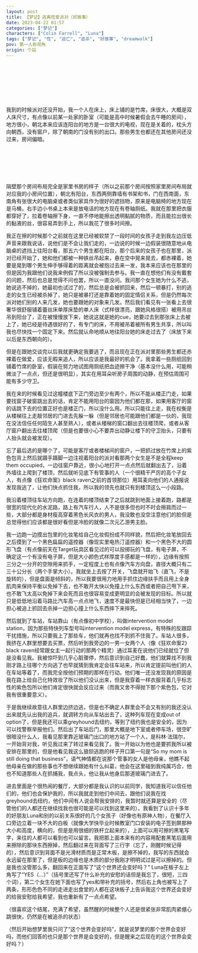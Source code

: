 ```yaml
---
layout: post
title: 【梦记】逃离性爱派对（好故事）
date: 2023-04-22 01:57
categories: ["梦记"]
characters: ["Colin Farrell", "Luna"]
tags: ["梦记", "性", "逃亡", "追杀", "好故事", "dreamwalk"]
pov: 第一人称视角
origin: 个站
---
```


<p style="color: #0000; text-indent: 2em">被一些男生邀请去了一个派对，到了以后发现是性爱派对，而且女孩子只要进了这个地方就出不去了，会被软禁起来一遍又一遍地跟这里的五六个男生做爱。在我之前就有另一个女孩子在这里已经有一段时间了，穿着很薄的白衣服，很漂亮但是很憔悴，她通过跟其中一个男生确定了情侣关系来保证只需要跟一个人做而不是所有人。另一个女孩子也是跟我同时被邀请来/骗进来的，到的时间比我晚一点。</p>

我到的时候派对还没开始，我一个人在床上，床上铺的是竹席，床很大，大概是双人床尺寸，有点像以前某一处家的卧室（可能是高中时候暑假会去午睡的房间），地方很小，朝北本来应该连阳台的地方是一台很大的电视，现在是关着的，枕头方向朝西，没有窗户，除了朝南的门没有别的出口。那些男生也都还在其他房间还没过来，房间偏暗。

<p style="color: #0000; text-indent: 2em">我在床上脱光了衣服，跪着微微分开腿开始自慰，然后很快就很舒服地高潮了，就俯卧地趴下去躺在竹席上休息。下身液体流出来弄脏了竹席，有一滴红色的血。我就想着先把自己清理一下然后来把血擦干净，就抱着衣服到了与这个卧室相邻的东边的房间，但是紫色随身小包还放在床上。</p>

隔壁那个房间布局完全是家里书房的样子（所以之前那个房间按照家里房间布局就对应我的小房间位置），朝北有阳台，东西两侧靠墙有书架和书，门在西南面，东南角有张很大的电脑桌或者类似家具作为很好的遮挡物，原来是电脑椅的地方现在是马桶，右手边小书桌上本来是放电话的地方现在有卷轴厕纸。我就在那里把衣服都穿好了，拉着卷轴擦下身，一直不停地能擦出透明黏腻的物质，而且能拉出很长的黏液的丝，很容易弄到手上，所以我花了很多时间擦。

我正在擦的时候那个之前就在这里已经被软禁了一段时间的女孩子走到我左边压低声音来跟我说话，说他们是不会让我们走的，一边说的时候一边假装很随意地从电脑桌的遮挡上往阳台看，那五六个男生都在阳台，那个后来的女孩子也在那里，派对已经开始了，她和他们都被一种铁丝吊起来，悬在空中晃来晃去，都赤裸着，她要是晃到哪个男生伸手够得着的距离就会被抱过去来一发，我本来应该也在那里的但是因为我跟他们说我来例假了所以没被强制去参与。我一直在想他们有没有戴套的问题，然后也总是觉得不问也罢，所以一直没问。我问那个女生她为什么不逃，她说逃不掉的，她最初也试过了的，然后总是会被抓回来，然后一顿暴打，别的逃走的女生已经被杀掉了，她只是被暴打还是靠着她的固定情侣关系，但是仍然每次派对她们别的人来几发，她也要跟她的对象来几发。然后我们看见有一张看上去很奢华很舒服铺着蕾丝床单厚床垫的单人床（式样很漂亮，跟她风格很搭）被用吊丝吊到阳台了，正在被慢慢放下来，她说这就是她的cue，她要过去到那张床上去被上了，她已经是待遇很好的了，有专门的床，不用被吊着被所有男生共享，所以叫我也尽快找一个固定下来。然后就认命地顺从地往阳台她的床走过去了（床放下来以后是东西朝向的）。

但是在跟她交谈完以后我就更确定我要逃了，而且现在正在派对里那些男生都还赤裸着在做爱，应该无暇来追人，所以应该是我最好的机会了。我拿着一些厕纸回到铺着竹席的卧室，假装在努力地试图用厕纸把血迹擦干净（基本没什么用，可能稍微淡了一点点，但还是很明显），其实在用耳朵听房子周围的动静，在预估周围可能有多少守卫。

我在来的时候看见过这幢楼底下正门旁边至少有两个，所以不能从楼正门走，如果要找窗子破窗跳出去的话，肯定不能用阳台的窗因为他们都在那，如果用客厅的窗的话跳下去的位置正好也是楼正门，所以没什么用。所以只能往上走，我在权衡是从楼梯往上走敲邻居的门进去先躲一躲（但是邻居也可能跟他们都是一伙的，我现在没法信任任何陌生人甚至熟人），或者从楼梯的窗口翻出去往楼顶爬，或者从客厅窗户翻出去往楼顶爬（但是也要很小心不要弄出动静让楼下的守卫抬头，只要有人抬头就会被发现）。

忘了最后选的是哪个了，可能是客厅或者楼梯间的窗户，一把抓过放在竹席上的紫色包背上然后就蹑手蹑脚一边注视着阳台的派对看那两个女生是不是全程keep them occupied，一边往窗户靠近，很小心地打开一点点然后就翻出去了，沿着外墙往上爬到了楼顶，然后就听见底下有管事的人（一个很精干严厉的高个子女人，有点像《狂欢命案》black raven之前的首领那位）用耳麦向他们的人通报说发现我逃了，让他们快点抓住我，所以我的领先也就只有到楼顶这么一小段路。

我沿着楼顶往车站方向跑，在连着的楼顶结束了之后就跳到地面上接着跑，路都是很宽的现代化的水泥路，路上有汽车行人，人不是很多但也时不时会擦肩而过一些，大部分都是身材瘦高穿着黑色长风衣的男人，我没敢也没空注意他们的脸但是总觉得他们应该都是很好看但是冷脸的就像二次元乙游男主脸。

我一边跑一边摸出包里的化妆笔给自己化妆假扮成不同样貌，然后把化妆笔放回去之后摸到了一个黑色扁扁的遥控器（像现实里电热汀遥控器）和一个黑色不大的圆形飞盘（有点像前天在Target玩具区看见过的可以投掷玩的飞盘，有电子屏，不确定这一个有没有电子屏，但是大小颜色式样厚度手感都是一样的），边缘有按照三分之一分开的空隙用来抓手，一定程度上也有点像汽车方向盘，直径大概只有二三十公分长（两个手掌大小）。我就坐上去按了开关，飞盘就开始飞（直飞，不是旋转的），但是盘面是倾斜的，所以我要很用力地用手抓住边缘扶手而且用上全身肌肉来保持平衡以免掉下去，也不敢开太快以免撞上什么东西或者把自己甩下来，也不敢飞太高以免掉下来会死而且也很容易变成更明显的会被发现的目标。所以就只是低低地沿着马路比汽车高一点点地飞，速度不是最快但是已经相当快了，一边担心被追上抓回去杀掉一边担心撞上什么东西摔下来摔死。

然后就到了车站，车站靠山（有点像初中学校），叫做intervention model station，因为那些特快列车型号叫intervention model express，有特殊的反跟踪干扰措施，所以只要我上了那些车，他们就再也找不到抓不住我了。车站人很多，我挤在人群里想要去买票，然后听到我旁边的一男一女两个人（像《狂欢命案2》black raven经常跟女主一起行动的那两个精灵）通过耳麦在说他们已经就位了但是没看见我。我被惊吓到几乎心脏骤停，然后意识到自己好蠢，他们就算找不到我刚才路上往哪个方向逃了也早就猜到我肯定会往车站来，所以肯定提前叫他们的人在车站等着了，而我完全按他们预期的那样在行动。他们唯一还没发现我的原因是我在路上给自己化特效妆了所以他们没认出来，但是我穿着一样衣服背着几乎标志性的紫色包所以他们肯定很快就会反应过来（而我又舍不得抛下那个紫色包，它对我有很重要意义）。

于是我继续故意往人群里边挤边逃，但是也不确定人群里会不会又有别的我还没认出来就先认出我的追兵，就调转方向从车站出去了，这种列车现在变成out of option了，但是我还可以乘greyhound去纽约，等到了纽约我也是安全的，因为可以找警察举报他们。然后出了车站后门，那里大概是地下室或者停车场，很空旷很暗没什么人，我看见那里靠近玻璃门出口的地方站了一个人，是科林·法瑞尔，一开始背对我，听见我过来了转过来看见我了。我一开始以为他也是要抓我所以被安排在那里的，但是他看见我这么狼狈逃跑的样子开口第一句是“So my mom is still doing that business”，语气神情都在说那个管事的女人是他母亲，他瞧不起他母亲在做的那些事也不想继续跟她有什么纠葛，他会在这里碰到我纯属巧合，他也不知道那些人在抓捕我，我点头，他让我从他身后那道玻璃门进去了。

进去里面是个很热闹的餐厅，大部分都是我认识的以前同学，我知道我可以信任他们的，他们也会保护我的，所以我就走到他们中间去，跟他们说我在找greyhound去纽约，他们中间有人说会帮我安排的，我暂时就还算是安全的（尽管他们的人都还在继续找我也很可能是可以找到这里来的）。我看到了认识十多年的好朋友Luna和别的以前关系很好的几个女孩子（好像也有原神人物），在餐厅入口旁边立着一块不大的白板（就像大学快毕业时候教室门口安装的电子签到屏那种大小和高度，横向的，但是是用很细的铁杆立起来的），上面可以用可擦的黑笔写字，来往的人都可以看到也可以留言。我把那上面本来有的内容用配套黑笔后面用来擦除的那块东西擦掉，然后翻过来在背面写了三行字（忘了，刚醒时候记得的），然后意识到背面不是光滑材质而是正常木板，是擦不掉的，我写的东西就会永远留在那里了，但是板的边缘也是木质的部分我刚才明明试过是可以擦掉的。但是我也没管那么多，翻回来在正面写了“这个世界还会变好吗？” Luna在板子左上角写了“YES（...）”（括号里还写了什么补充的安慰的话但是我忘了，很短，三四个词），第二个女生在她下面也写了yes和带补充的括号，然后右上角也被写上了两条，形形色色不同的走进走出食堂的人都在这块板子上告诉我这个世界还会变好的给我安慰给我希望，我也重新有了一点点希望。

（很喜欢这个结尾，充满了希望，虽然醒的时候整个人还是很紧张非常肌肉紧绷心跳很快，仍然是在被追杀的状态）

（然后开始想梦里我只问了“这个世界会变好吗”，就是说梦里的那个世界会变好吗，而他们回答的也只是那个世界是会变好的，但是醒来之后现在的这个世界会变好吗？）
